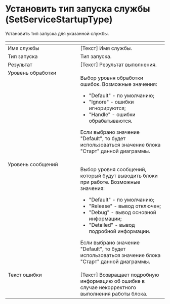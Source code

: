 # Установить тип запуска службы (SetServiceStartupType)

Установить тип запуска для указанной службы.

<table data-header-hidden><thead><tr><th width="295.64996337890625" valign="top"></th><th width="321.33331298828125" valign="top"></th></tr></thead><tbody><tr><td valign="top">Имя службы</td><td valign="top">[Текст] Имя службы.</td></tr><tr><td valign="top">Тип запуска</td><td valign="top">Тип запуска.</td></tr><tr><td valign="top">Результат</td><td valign="top">[Текст] Результат выполнения.</td></tr><tr><td valign="top">Уровень обработки</td><td valign="top"><p>Выбор уровня обработки ошибок. Возможные значения: </p><ul><li>"Default" - по умолчанию; </li><li>"Ignore" - ошибки игнорируются; </li><li>"Handle" - ошибки обрабатываются. </li></ul><p>Если выбрано значение "Default", то будет использоваться значение блока "Старт" данной диаграммы.</p></td></tr><tr><td valign="top">Уровень сообщений</td><td valign="top"><p>Выбор уровня сообщений, который будут выводить блоки при работе. Возможные значения: </p><ul><li>"Default" - по умолчанию; </li><li>"Release" - вывод отключен; </li><li>"Debug" - вывод основной информации; </li><li>"Detailed" - вывод подробной информации. </li></ul><p>Если выбрано значение "Default", то будет использоваться значение блока "Старт" данной диаграммы.</p></td></tr><tr><td valign="top">Текст ошибки</td><td valign="top">[Текст] Возвращает подробную информацию об ошибке в случае некорректного выполнения работы блока.</td></tr></tbody></table>

